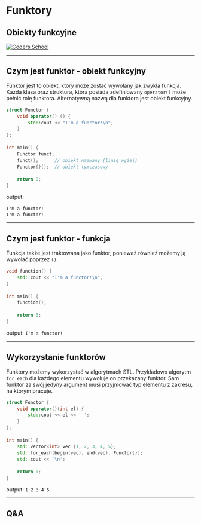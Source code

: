 <!-- .slide: data-background="#111111" -->

# Funktory

## Obiekty funkcyjne

<a href="https://coders.school">
    <img width="500" data-src="../img/coders_school_logo.png" src="../img/coders_school_logo.png" alt="Coders School" class="plain">
</a>

___
<!-- .slide: style="font-size: 0.9em" -->

## Czym jest funktor - obiekt funkcyjny

Funktor jest to obiekt, który może zostać wywołany jak zwykła funkcja. Każda klasa oraz struktura, która posiada zdefiniowany `operator()` może pełnić rolę funktora.
Alternatywną nazwą dla funktora jest obiekt funkcyjny.

```cpp []
struct Functor {
    void operator() () {
        std::cout << "I'm a functor!\n";
    }
};

int main() {
    Functor funct;
    funct();      // obiekt nazwany (linię wyżej)
    Functor{}();  // obiekt tymczasowy

    return 0;
}
```

output:

```text
I'm a functor!
I'm a functor!
```

___

## Czym jest funktor - funkcja

Funkcja także jest traktowana jako funktor, ponieważ również możemy ją wywołać poprzez `()`.

```cpp []
void function() {
    std::cout << "I'm a functor!\n";
}

int main() {
    function();

    return 0;
}
```

output: `I'm a functor!`

___

## Wykorzystanie funktorów

Funktory możemy wykorzystać w algorytmach STL. Przykładowo algorytm `for_each` dla każdego elementu wywołuje on przekazany funktor. Sam funktor za swój jedyny argument musi przyjmować typ elementu z zakresu, na którym pracuje.

```cpp []
struct Functor {
    void operator()(int el) {
        std::cout << el << ' ';
    }
};

int main() {
    std::vector<int> vec {1, 2, 3, 4, 5};
    std::for_each(begin(vec), end(vec), Functor{});
    std::cout << '\n';

    return 0;
}
```

output: `1 2 3 4 5`

___

## Q&A
